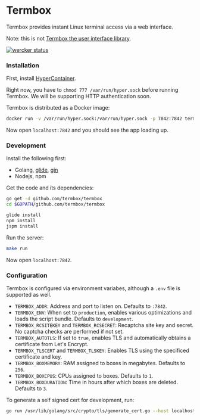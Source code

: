 # Termbox

Termbox provides instant Linux terminal access via a web interface.

Note: this is not [Termbox the user interface library](https://github.com/nsf/termbox).

[![wercker status](https://app.wercker.com/status/1933a6fcec97deb2a05d0e9e45c3fd79/s/master "wercker status")](https://app.wercker.com/project/byKey/1933a6fcec97deb2a05d0e9e45c3fd79)

### Installation

First, install [HyperContainer](https://hypercontainer.io/).

Right now, you have to `chmod 777 /var/run/hyper.sock` before running Termbox. We
will be supporting HTTP authentication soon.

Termbox is distributed as a Docker image:

```sh
docker run -v /var/run/hyper.sock:/var/run/hyper.sock -p 7842:7842 termbox/termbox
```

Now open `localhost:7842` and you should see the app loading up.

### Development

Install  the following first:

* Golang, [glide](https://glide.sh/), [gin](github.com/codegangsta/gin)
* Nodejs, npm

Get the code and its dependencies:

```sh
go get -d github.com/termbox/termbox
cd $GOPATH/github.com/termbox/termbox

glide install
npm install
jspm install
```

Run the server:

```sh
make run
```

Now open `localhost:7842`.

### Configuration

Termbox is configured via environment variabes, although a `.env` file is
supported as well.

* `TERMBOX_ADDR`: Address and port to listen on. Defaults to `:7842`.
* `TERMBOX_ENV`: When set to `production`, enables various optimizations and loads the script bundle. Defaults to `development`.
* `TERMBOX_RCSITEKEY` and `TERMBOX_RCSECRET`: Recaptcha site key and secret. No captcha checks are performed if not set.
* `TERMBOX_AUTOTLS`: If set to `true`, enables TLS and automatically obtains a certificate from Let's Encrypt.
* `TERMBOX_TLSCERT` and `TERMBOX_TLSKEY`: Enables TLS using the specificed certificate and key.
* `TERMBOX_BOXMEMORY`: RAM assigned to boxes in megabytes. Defaults to `256`.
* `TERMBOX_BOXCPUS`: CPUs assigned to boxes. Defaults to `1`.
* `TERMBOX_BOXDURATION`: Time in hours after which boxes are deleted. Defaults to `3`.

To generate a self signed cert for development, run:

```sh
go run /usr/lib/golang/src/crypto/tls/generate_cert.go --host localhost
```
